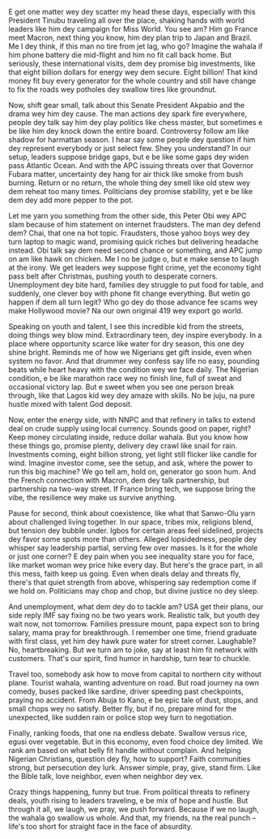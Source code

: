 E get one matter wey dey scatter my head these days, especially with this President Tinubu traveling all over the place, shaking hands with world leaders like him dey campaign for Miss World. You see am? Him go France meet Macron, next thing you know, him dey plan trip to Japan and Brazil. Me I dey think, if this man no tire from jet lag, who go? Imagine the wahala if him phone battery die mid-flight and him no fit call back home. But seriously, these international visits, dem dey promise big investments, like that eight billion dollars for energy wey dem secure. Eight billion! That kind money fit buy every generator for the whole country and still have change to fix the roads wey potholes dey swallow tires like groundnut.

Now, shift gear small, talk about this Senate President Akpabio and the drama wey him dey cause. The man actions dey spark fire everywhere, people dey talk say him dey play politics like chess master, but sometimes e be like him dey knock down the entire board. Controversy follow am like shadow for harmattan season. I hear say some people dey question if him dey represent everybody or just select few. Shey you understand? In our setup, leaders suppose bridge gaps, but e be like some gaps dey widen pass Atlantic Ocean. And with the APC issuing threats over that Governor Fubara matter, uncertainty dey hang for air thick like smoke from bush burning. Return or no return, the whole thing dey smell like old stew wey dem reheat too many times. Politicians dey promise stability, yet e be like dem dey add more pepper to the pot.

Let me yarn you something from the other side, this Peter Obi wey APC slam because of him statement on internet fraudsters. The man dey defend dem? Chai, that one na hot topic. Fraudsters, those yahoo boys wey dey turn laptop to magic wand, promising quick riches but delivering headache instead. Obi talk say dem need second chance or something, and APC jump on am like hawk on chicken. Me I no be judge o, but e make sense to laugh at the irony. We get leaders wey suppose fight crime, yet the economy tight pass belt after Christmas, pushing youth to desperate corners. Unemployment dey bite hard, families dey struggle to put food for table, and suddenly, one clever boy with phone fit change everything. But wetin go happen if dem all turn legit? Who go dey do those advance fee scams wey make Hollywood movie? Na our own original 419 wey export go world.

Speaking on youth and talent, I see this incredible kid from the streets, doing things wey blow mind. Extraordinary teen, dey inspire everybody. In a place where opportunity scarce like water for dry season, this one dey shine bright. Reminds me of how we Nigerians get gift inside, even when system no favor. And that drummer wey confess say life no easy, pounding beats while heart heavy with the condition wey we face daily. The Nigerian condition, e be like marathon race wey no finish line, full of sweat and occasional victory lap. But e sweet when you see one person break through, like that Lagos kid wey dey amaze with skills. No be juju, na pure hustle mixed with talent God deposit.

Now, enter the energy side, with NNPC and that refinery in talks to extend deal on crude supply using local currency. Sounds good on paper, right? Keep money circulating inside, reduce dollar wahala. But you know how these things go, promise plenty, delivery dey crawl like snail for rain. Investments coming, eight billion strong, yet light still flicker like candle for wind. Imagine investor come, see the setup, and ask, where the power to run this big machine? We go tell am, hold on, generator go soon hum. And the French connection with Macron, dem dey talk partnership, but partnership na two-way street. If France bring tech, we suppose bring the vibe, the resilience wey make us survive anything.

Pause for second, think about coexistence, like what that Sanwo-Olu yarn about challenged living together. In our space, tribes mix, religions blend, but tension dey bubble under. Igbos for certain areas feel sidelined, projects dey favor some spots more than others. Alleged lopsidedness, people dey whisper say leadership partial, serving few over masses. Is it for the whole or just one corner? E dey pain when you see inequality stare you for face, like market woman wey price hike every day. But here's the grace part, in all this mess, faith keep us going. Even when deals delay and threats fly, there's that quiet strength from above, whispering say redemption come if we hold on. Politicians may chop and chop, but divine justice no dey sleep.

And unemployment, what dem dey do to tackle am? USA get their plans, our side reply IMF say fixing no be two years work. Realistic talk, but youth dey wait now, not tomorrow. Families pressure mount, papa expect son to bring salary, mama pray for breakthrough. I remember one time, friend graduate with first class, yet him dey hawk pure water for street corner. Laughable? No, heartbreaking. But we turn am to joke, say at least him fit network with customers. That's our spirit, find humor in hardship, turn tear to chuckle.

Travel too, somebody ask how to move from capital to northern city without plane. Tourist wahala, wanting adventure on road. But road journey na own comedy, buses packed like sardine, driver speeding past checkpoints, praying no accident. From Abuja to Kano, e be epic tale of dust, stops, and small chops wey no satisfy. Better fly, but if no, prepare mind for the unexpected, like sudden rain or police stop wey turn to negotiation.

Finally, ranking foods, that one na endless debate. Swallow versus rice, egusi over vegetable. But in this economy, even food choice dey limited. We rank am based on what belly fit handle without complain. And helping Nigerian Christians, question dey fly, how to support? Faith communities strong, but persecution dey lurk. Answer simple, pray, give, stand firm. Like the Bible talk, love neighbor, even when neighbor dey vex.

Crazy things happening, funny but true. From political threats to refinery deals, youth rising to leaders traveling, e be mix of hope and hustle. But through it all, we laugh, we pray, we push forward. Because if we no laugh, the wahala go swallow us whole. And that, my friends, na the real punch – life's too short for straight face in the face of absurdity.